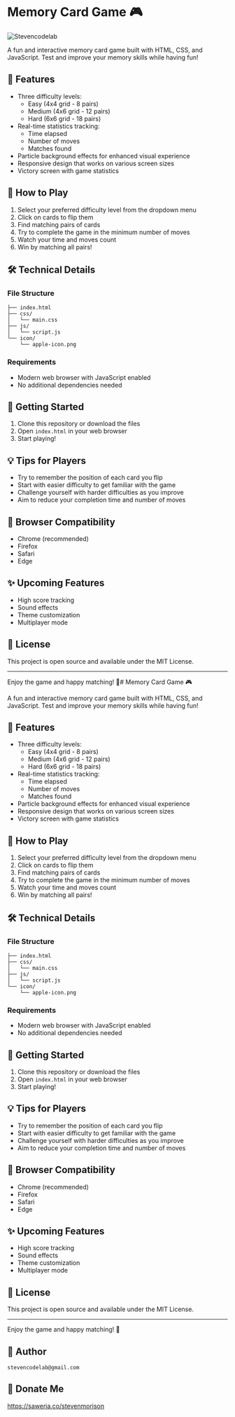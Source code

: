 # Memory Card Game 🎮

![Stevencodelab](https://github.com/user-attachments/assets/0f90cf97-0f1d-4f85-b075-afa9fb33d88a)

A fun and interactive memory card game built with HTML, CSS, and JavaScript. Test and improve your memory skills while having fun!

## 🌟 Features

- Three difficulty levels:
  - Easy (4x4 grid - 8 pairs)
  - Medium (4x6 grid - 12 pairs)
  - Hard (6x6 grid - 18 pairs)
- Real-time statistics tracking:
  - Time elapsed
  - Number of moves
  - Matches found
- Particle background effects for enhanced visual experience
- Responsive design that works on various screen sizes
- Victory screen with game statistics

## 🎯 How to Play

1. Select your preferred difficulty level from the dropdown menu
2. Click on cards to flip them
3. Find matching pairs of cards
4. Try to complete the game in the minimum number of moves
5. Watch your time and moves count
6. Win by matching all pairs!

## 🛠️ Technical Details

### File Structure
```
├── index.html
├── css/
│   └── main.css
├── js/
│   └── script.js
└── icon/
    └── apple-icon.png
```

### Requirements
- Modern web browser with JavaScript enabled
- No additional dependencies needed

## 🚀 Getting Started

1. Clone this repository or download the files
2. Open `index.html` in your web browser
3. Start playing!

## 💡 Tips for Players

- Try to remember the position of each card you flip
- Start with easier difficulty to get familiar with the game
- Challenge yourself with harder difficulties as you improve
- Aim to reduce your completion time and number of moves

## 🔧 Browser Compatibility

- Chrome (recommended)
- Firefox
- Safari
- Edge

## ✨ Upcoming Features

- High score tracking
- Sound effects
- Theme customization
- Multiplayer mode

## 📝 License

This project is open source and available under the MIT License.

---
Enjoy the game and happy matching! 🎉# Memory Card Game 🎮

A fun and interactive memory card game built with HTML, CSS, and JavaScript. Test and improve your memory skills while having fun!

## 🌟 Features

- Three difficulty levels:
  - Easy (4x4 grid - 8 pairs)
  - Medium (4x6 grid - 12 pairs)
  - Hard (6x6 grid - 18 pairs)
- Real-time statistics tracking:
  - Time elapsed
  - Number of moves
  - Matches found
- Particle background effects for enhanced visual experience
- Responsive design that works on various screen sizes
- Victory screen with game statistics

## 🎯 How to Play

1. Select your preferred difficulty level from the dropdown menu
2. Click on cards to flip them
3. Find matching pairs of cards
4. Try to complete the game in the minimum number of moves
5. Watch your time and moves count
6. Win by matching all pairs!

## 🛠️ Technical Details

### File Structure
```
├── index.html
├── css/
│   └── main.css
├── js/
│   └── script.js
└── icon/
    └── apple-icon.png
```

### Requirements
- Modern web browser with JavaScript enabled
- No additional dependencies needed

## 🚀 Getting Started

1. Clone this repository or download the files
2. Open `index.html` in your web browser
3. Start playing!

## 💡 Tips for Players

- Try to remember the position of each card you flip
- Start with easier difficulty to get familiar with the game
- Challenge yourself with harder difficulties as you improve
- Aim to reduce your completion time and number of moves

## 🔧 Browser Compatibility

- Chrome (recommended)
- Firefox
- Safari
- Edge

## ✨ Upcoming Features

- High score tracking
- Sound effects
- Theme customization
- Multiplayer mode

## 📝 License

This project is open source and available under the MIT License.

---
Enjoy the game and happy matching! 🎉

## 🚀 Author
```
stevencodelab@gmail.com
```

## 💸 Donate Me
https://saweria.co/stevenmorison
